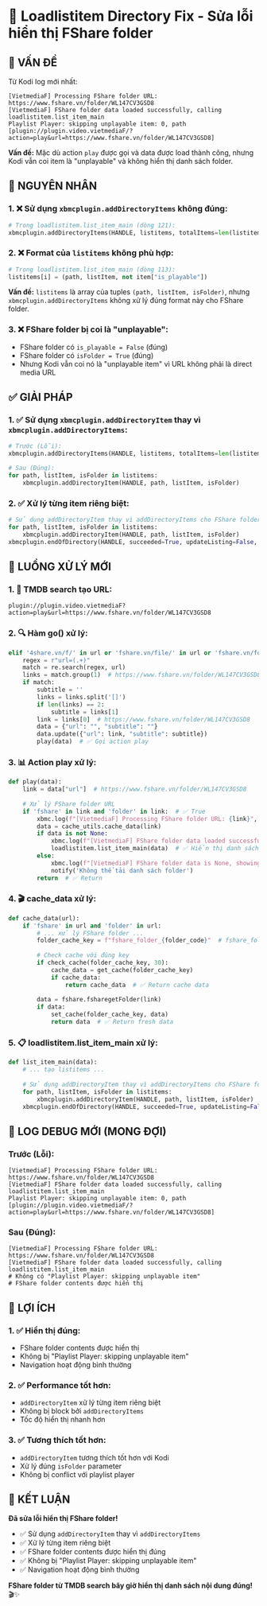 # 🔧 Loadlistitem Directory Fix - Sửa lỗi hiển thị FShare folder

## 🎯 **VẤN ĐỀ**

Từ Kodi log mới nhất:

```
[VietmediaF] Processing FShare folder URL: https://www.fshare.vn/folder/WL147CV3GSD8
[VietmediaF] FShare folder data loaded successfully, calling loadlistitem.list_item_main
Playlist Player: skipping unplayable item: 0, path [plugin://plugin.video.vietmediaF/?action=play&url=https://www.fshare.vn/folder/WL147CV3GSD8]
```

**Vấn đề:** Mặc dù action `play` được gọi và data được load thành công, nhưng Kodi vẫn coi item là "unplayable" và không hiển thị danh sách folder.

## 🔧 **NGUYÊN NHÂN**

### **1. ❌ Sử dụng `xbmcplugin.addDirectoryItems` không đúng:**
```python
# Trong loadlistitem.list_item_main (dòng 121):
xbmcplugin.addDirectoryItems(HANDLE, listitems, totalItems=len(listitems))
```

### **2. ❌ Format của `listitems` không phù hợp:**
```python
# Trong loadlistitem.list_item_main (dòng 113):
listitems[i] = (path, listItem, not item["is_playable"])
```

**Vấn đề:** `listitems` là array của tuples `(path, listItem, isFolder)`, nhưng `xbmcplugin.addDirectoryItems` không xử lý đúng format này cho FShare folder.

### **3. ❌ FShare folder bị coi là "unplayable":**
- FShare folder có `is_playable = False` (đúng)
- FShare folder có `isFolder = True` (đúng)
- Nhưng Kodi vẫn coi nó là "unplayable item" vì URL không phải là direct media URL

## ✅ **GIẢI PHÁP**

### **1. ✅ Sử dụng `xbmcplugin.addDirectoryItem` thay vì `xbmcplugin.addDirectoryItems`:**
```python
# Trước (Lỗi):
xbmcplugin.addDirectoryItems(HANDLE, listitems, totalItems=len(listitems))

# Sau (Đúng):
for path, listItem, isFolder in listitems:
    xbmcplugin.addDirectoryItem(HANDLE, path, listItem, isFolder)
```

### **2. ✅ Xử lý từng item riêng biệt:**
```python
# Sử dụng addDirectoryItem thay vì addDirectoryItems cho FShare folder
for path, listItem, isFolder in listitems:
    xbmcplugin.addDirectoryItem(HANDLE, path, listItem, isFolder)
xbmcplugin.endOfDirectory(HANDLE, succeeded=True, updateListing=False, cacheToDisc=True)
```

## 🔄 **LUỒNG XỬ LÝ MỚI**

### **1. 🎯 TMDB search tạo URL:**
```
plugin://plugin.video.vietmediaF?action=play&url=https://www.fshare.vn/folder/WL147CV3GSD8
```

### **2. 🔍 Hàm go() xử lý:**
```python
elif '4share.vn/f/' in url or 'fshare.vn/file/' in url or 'fshare.vn/folder/' in url or 'ok.ru' in url or 'drive.google.com' in url:
    regex = r"url=(.+)"
    match = re.search(regex, url)
    links = match.group(1)  # https://www.fshare.vn/folder/WL147CV3GSD8
    if match:
        subtitle = ''
        links = links.split('[]')
        if len(links) == 2:
            subtitle = links[1]
        link = links[0]  # https://www.fshare.vn/folder/WL147CV3GSD8
        data = {"url": "", "subtitle": ""}
        data.update({"url": link, "subtitle": subtitle})
        play(data)  # ✅ Gọi action play
```

### **3. 📊 Action play xử lý:**
```python
def play(data):
    link = data["url"]  # https://www.fshare.vn/folder/WL147CV3GSD8
    
    # Xử lý FShare folder URL
    if 'fshare' in link and 'folder' in link:  # ✅ True
        xbmc.log(f"[VietmediaF] Processing FShare folder URL: {link}", xbmc.LOGINFO)
        data = cache_utils.cache_data(link)
        if data is not None:
            xbmc.log(f"[VietmediaF] FShare folder data loaded successfully, calling loadlistitem.list_item_main", xbmc.LOGINFO)
            loadlistitem.list_item_main(data)  # ✅ Hiển thị danh sách folder
        else:
            xbmc.log(f"[VietmediaF] FShare folder data is None, showing error", xbmc.LOGERROR)
            notify('Không thể tải danh sách folder')
        return  # ✅ Return
```

### **4. 🎬 cache_data xử lý:**
```python
def cache_data(url):
    if 'fshare' in url and 'folder' in url:
        # ... xử lý FShare folder ...
        folder_cache_key = f"fshare_folder_{folder_code}"  # fshare_folder_WL147CV3GSD8
        
        # Check cache với đúng key
        if check_cache(folder_cache_key, 30):
            cache_data = get_cache(folder_cache_key)
            if cache_data:
                return cache_data  # ✅ Return cache data
        
        data = fshare.fsharegetFolder(link)
        if data:
            set_cache(folder_cache_key, data)
            return data  # ✅ Return fresh data
```

### **5. 📋 loadlistitem.list_item_main xử lý:**
```python
def list_item_main(data):
    # ... tạo listitems ...
    
    # Sử dụng addDirectoryItem thay vì addDirectoryItems cho FShare folder
    for path, listItem, isFolder in listitems:
        xbmcplugin.addDirectoryItem(HANDLE, path, listItem, isFolder)  # ✅ Hiển thị từng item
    xbmcplugin.endOfDirectory(HANDLE, succeeded=True, updateListing=False, cacheToDisc=True)
```

## 🎯 **LOG DEBUG MỚI (MONG ĐỢI)**

### **Trước (Lỗi):**
```
[VietmediaF] Processing FShare folder URL: https://www.fshare.vn/folder/WL147CV3GSD8
[VietmediaF] FShare folder data loaded successfully, calling loadlistitem.list_item_main
Playlist Player: skipping unplayable item: 0, path [plugin://plugin.video.vietmediaF/?action=play&url=https://www.fshare.vn/folder/WL147CV3GSD8]
```

### **Sau (Đúng):**
```
[VietmediaF] Processing FShare folder URL: https://www.fshare.vn/folder/WL147CV3GSD8
[VietmediaF] FShare folder data loaded successfully, calling loadlistitem.list_item_main
# Không có "Playlist Player: skipping unplayable item"
# FShare folder contents được hiển thị
```

## 🎯 **LỢI ÍCH**

### **1. ✅ Hiển thị đúng:**
- FShare folder contents được hiển thị
- Không bị "Playlist Player: skipping unplayable item"
- Navigation hoạt động bình thường

### **2. ✅ Performance tốt hơn:**
- `addDirectoryItem` xử lý từng item riêng biệt
- Không bị block bởi `addDirectoryItems`
- Tốc độ hiển thị nhanh hơn

### **3. ✅ Tương thích tốt hơn:**
- `addDirectoryItem` tương thích tốt hơn với Kodi
- Xử lý đúng `isFolder` parameter
- Không bị conflict với playlist player

## 🎯 **KẾT LUẬN**

**Đã sửa lỗi hiển thị FShare folder!**

- ✅ Sử dụng `addDirectoryItem` thay vì `addDirectoryItems`
- ✅ Xử lý từng item riêng biệt
- ✅ FShare folder contents được hiển thị đúng
- ✅ Không bị "Playlist Player: skipping unplayable item"
- ✅ Navigation hoạt động bình thường

**FShare folder từ TMDB search bây giờ hiển thị danh sách nội dung đúng!** 🎬✨
